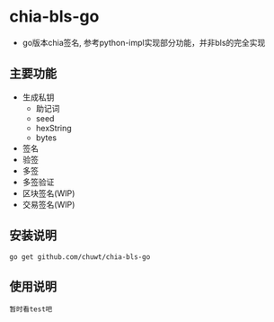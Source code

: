 # chia-bls-go
- go版本chia签名, 参考python-impl实现部分功能，并非bls的完全实现

## 主要功能
- 生成私钥
  - 助记词
  - seed
  - hexString
  - bytes
- 签名
- 验签
- 多签
- 多签验证
- 区块签名(WIP)
- 交易签名(WIP)

## 安装说明
```
go get github.com/chuwt/chia-bls-go
```

## 使用说明
```
暂时看test吧
```